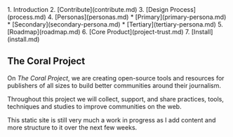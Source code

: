 <span class="hide">
1. Introduction
2. [Contribute](contribute.md)
3. [Design Process](process.md)
4. [Personas](personas.md)
   * [Primary](primary-persona.md)
   * [Secondary](secondary-persona.md)
   * [Tertiary](tertiary-persona.md)
5. [Roadmap](roadmap.md)
6. [Core Product](project-trust.md)
7. [Install](install.md)
</span>

## The Coral Project

On *The Coral Project*, we are creating open-source tools and resources for publishers of all sizes to build better communities around their journalism.

Throughout this project we will collect, support, and share practices, tools, techniques and studies to improve communities on the web.

This static site is still very much a work in progress as I add content and more structure to it over the next few weeks. 
